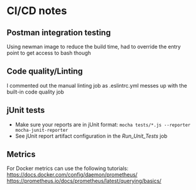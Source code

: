 # CI/CD notes

## Postman integration testing
Using  newman image to reduce the build time, had to override the entry point to get access to bash though

## Code quality/Linting
I commented out the manual linting job as .eslintrc.yml messes up with the built-in code quality job

## jUnit tests
- Make sure your reports are in jUnit format:
`mocha tests/*.js --reporter mocha-junit-reporter`
- See jUnit report artifact configuration in the *Run_Unit_Tests* job

## Metrics
For Docker metrics can use the following tutorials:  
https://docs.docker.com/config/daemon/prometheus/  
https://prometheus.io/docs/prometheus/latest/querying/basics/
